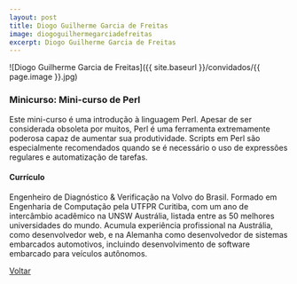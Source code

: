 ```yaml
---
layout: post
title: Diogo Guilherme Garcia de Freitas
image: diogoguilhermegarciadefreitas
excerpt: Diogo Guilherme Garcia de Freitas
---
```

![Diogo Guilherme Garcia de Freitas]({{ site.baseurl }}/convidados/{{ page.image }}.jpg)

### Minicurso: Mini-curso de Perl

Este mini-curso é uma introdução à linguagem Perl. Apesar de ser considerada obsoleta por muitos, Perl é uma ferramenta extremamente poderosa capaz de aumentar sua produtividade. Scripts em Perl são especialmente recomendados quando se é necessário o uso de expressões regulares e automatização de tarefas.

#### Currículo

Engenheiro de Diagnóstico & Verificação na Volvo do Brasil. Formado em Engenharia de Computação pela UTFPR Curitiba, com um ano de intercâmbio acadêmico na UNSW Austrália, listada entre as 50 melhores universidades do mundo. Acumula experiência profissional na Austrália, como desenvolvedor web, e na Alemanha como desenvolvedor de sistemas embarcados automotivos, incluindo desenvolvimento de software embarcado para veí­culos autônomos.

<a href="{{ site.baseurl }}/index.html">Voltar</a>
